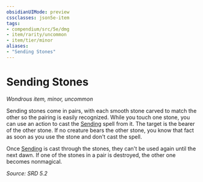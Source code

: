 ```yaml
---
obsidianUIMode: preview
cssclasses: json5e-item
tags:
- compendium/src/5e/dmg
- item/rarity/uncommon
- item/tier/minor
aliases: 
- "Sending Stones"
---
```

# Sending Stones
*Wondrous item, minor, uncommon*  


Sending stones come in pairs, with each smooth stone carved to match the other so the pairing is easily recognized. While you touch one stone, you can use an action to cast the [Sending](sending-xphb.md) spell from it. The target is the bearer of the other stone. If no creature bears the other stone, you know that fact as soon as you use the stone and don't cast the spell.

Once [Sending](sending-xphb.md) is cast through the stones, they can't be used again until the next dawn. If one of the stones in a pair is destroyed, the other one becomes nonmagical.

*Source: SRD 5.2*
